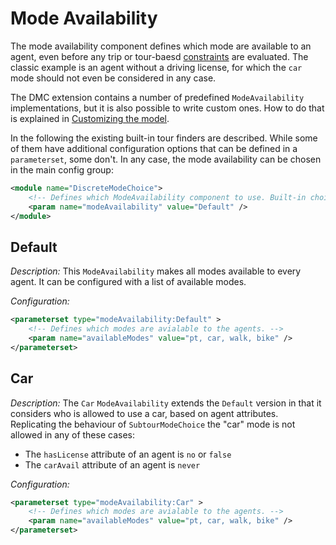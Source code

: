 # Mode Availability

The mode availability component defines which mode are available to an agent, even before any trip or tour-baesd [constraints](Constraint.md) are evaluated. The classic example is an agent without a driving license, for which the `car` mode should not even be considered in any case.

The DMC extension contains a number of predefined `ModeAvailability` implementations, but it is also possible to write custom ones. How to do that is explained in [Customizing the model](../Customizing.md).

In the following the existing built-in tour finders are described. While some of them have additional configuration options that can be defined in a `parameterset`, some don't. In any case, the mode availability can be chosen in the main config group:

```xml
<module name="DiscreteModeChoice">
	<!-- Defines which ModeAvailability component to use. Built-in choices: ... -->
	<param name="modeAvailability" value="Default" />
</module>
```

## Default

*Description:* This `ModeAvailability` makes all modes available to every agent. It can be configured with a list of available modes.

*Configuration:*

```xml
<parameterset type="modeAvailability:Default" >
	<!-- Defines which modes are avialable to the agents. -->
	<param name="availableModes" value="pt, car, walk, bike" />
</parameterset>
```

## Car

*Description:* The `Car` `ModeAvailability` extends the `Default` version in that it considers who is allowed to use a car, based on agent attributes. Replicating the behaviour of `SubtourModeChoice` the "car" mode is not allowed in any of these cases:

- The `hasLicense` attribute of an agent is `no` or `false`
- The `carAvail` attribute of an agent is `never`

*Configuration:*

```xml
<parameterset type="modeAvailability:Car" >
	<!-- Defines which modes are avialable to the agents. -->
	<param name="availableModes" value="pt, car, walk, bike" />
</parameterset>
```
